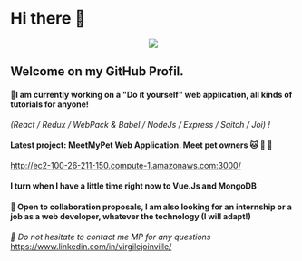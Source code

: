 # Hi there :wave:

<p align="center">
  <img src="https://github.com/Pouiks/VirgileJoinville/blob/main/img/header.png" />
</p>

## Welcome on my GitHub Profil.

#### :construction:I am currently working on a "Do it yourself" web application, all kinds of tutorials for anyone!
*(React / Redux / WebPack & Babel / NodeJs / Express / Sqitch / Joi) !*

#### Latest project: MeetMyPet Web Application. Meet pet owners :cat: :dog: :horse:
http://ec2-100-26-211-150.compute-1.amazonaws.com:3000/

#### I turn when I have a little time right now to Vue.Js and MongoDB

#### :open_hands: Open to collaboration proposals, I am also looking for an internship or a job as a web developer, whatever the technology (I will adapt!)

*:incoming_envelope: Do not hesitate to contact me MP for any questions*
https://www.linkedin.com/in/virgilejoinville/
